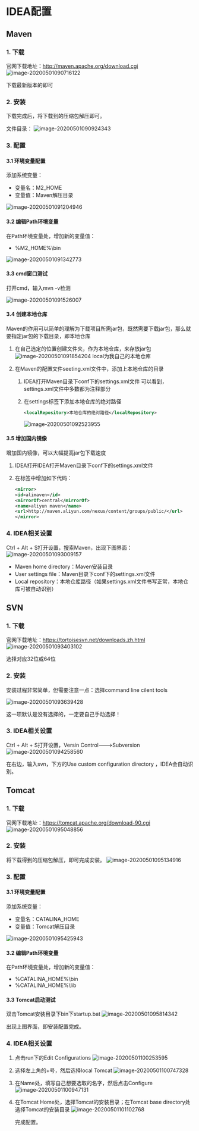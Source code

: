 # IDEA配置

## Maven

### 1. 下载

官网下载地址：http://maven.apache.org/download.cgi
![image-20200501090716122](C:\Users\ywq\AppData\Roaming\Typora\typora-user-images\image-20200501090716122.png)

下载最新版本的即可

### 2. 安装

下载完成后，将下载到的压缩包解压即可。

文件目录：
![image-20200501090924343](C:\Users\ywq\AppData\Roaming\Typora\typora-user-images\image-20200501090924343.png)

### 3. 配置

#### 3.1 环境变量配置

添加系统变量：

- 变量名：M2_HOME
- 变量值：Maven解压目录

![image-20200501091204946](C:\Users\ywq\AppData\Roaming\Typora\typora-user-images\image-20200501091204946.png)

#### 3.2 编辑Path环境变量

在Path环境变量处，增加新的变量值：

- %M2_HOME%\bin

![image-20200501091342773](C:\Users\ywq\AppData\Roaming\Typora\typora-user-images\image-20200501091342773.png)

#### 3.3 cmd窗口测试

打开cmd，输入mvn -v检测

![image-20200501091526007](C:\Users\ywq\AppData\Roaming\Typora\typora-user-images\image-20200501091526007.png)

#### 3.4 创建本地仓库

Maven的作用可以简单的理解为下载项目所需jar包，既然需要下载jar包，那么就要指定jar包的下载目录，即本地仓库

1. 在自己选定的位置创建文件夹，作为本地仓库，来存放jar包
   ![image-20200501091854204](C:\Users\ywq\AppData\Roaming\Typora\typora-user-images\image-20200501091854204.png)
   local为我自己的本地仓库

2. 在Maven的配置文件seeting.xml文件中，添加上本地仓库的目录

   1. IDEA打开Maven目录下conf下的settings.xml文件
      可以看到，settings.xml文件中多数都为注释部分

   2. 在settings标签下添加本地仓库的绝对路径

      ```xml
      <localRepository>本地仓库的绝对路径</localRepository>
      ```

      ![image-20200501092523955](C:\Users\ywq\AppData\Roaming\Typora\typora-user-images\image-20200501092523955.png)

#### 3.5 增加国内镜像

增加国内镜像，可以大幅提高jar包下载速度

1. IDEA打开IDEA打开Maven目录下conf下的settings.xml文件

2. 在<mirrors>标签中增加如下代码：

   ```xml
   <mirror>
   <id>alimaven</id>
   <mirrorOf>central</mirrorOf>
   <name>aliyun maven</name>
   <url>http://maven.aliyun.com/nexus/content/groups/public/</url>
   </mirror>
   ```

### 4. IDEA相关设置

Ctrl + Alt + S打开设置，搜索Maven，出现下图界面：
![image-20200501093009157](C:\Users\ywq\AppData\Roaming\Typora\typora-user-images\image-20200501093009157.png)

- Maven home directory：Maven安装目录
- User settings file：Maven目录下conf下的settings.xml文件
- Local repository：本地仓库路径（如果settings.xml文件书写正常，本地仓库可被自动识别）

## SVN

### 1. 下载

官网下载地址：https://tortoisesvn.net/downloads.zh.html
![image-20200501093403102](C:\Users\ywq\AppData\Roaming\Typora\typora-user-images\image-20200501093403102.png)

选择对应32位或64位

### 2. 安装

安装过程非常简单，但需要注意一点：选择command line cilent tools

![image-20200501093639428](C:\Users\ywq\AppData\Roaming\Typora\typora-user-images\image-20200501093639428.png)

这一项默认是没有选择的，一定要自己手动选择！

### 3. IDEA相关设置

Ctrl + Alt + S打开设置，Versin Control--->Subversion
![image-20200501094258560](C:\Users\ywq\AppData\Roaming\Typora\typora-user-images\image-20200501094258560.png)

在右边，输入svn，下方的Use custom configuration directory ，IDEA会自动识别。

## Tomcat

### 1. 下载

官网下载地址：https://tomcat.apache.org/download-90.cgi
![image-20200501095048856](C:\Users\ywq\AppData\Roaming\Typora\typora-user-images\image-20200501095048856.png)

### 2. 安装

将下载得到的压缩包解压，即可完成安装。
![image-20200501095134916](C:\Users\ywq\AppData\Roaming\Typora\typora-user-images\image-20200501095134916.png)



### 3. 配置

#### 3.1 环境变量配置

添加系统变量：

- 变量名：CATALINA_HOME
- 变量值：Tomcat解压目录

![image-20200501095425943](C:\Users\ywq\AppData\Roaming\Typora\typora-user-images\image-20200501095425943.png)

#### 3.2 编辑Path环境变量

在Path环境变量处，增加新的变量值：

- %CATALINA_HOME%\bin
- %CATALINA_HOME%\lib

#### 3.3 Tomcat启动测试

双击Tomcat安装目录下bin下startup.bat
![image-20200501095814342](C:\Users\ywq\AppData\Roaming\Typora\typora-user-images\image-20200501095814342.png)

出现上图界面，即安装配置完成。

### 4. IDEA相关设置

1. 点击run下的Edit Configurations
   ![image-20200501100253595](C:\Users\ywq\AppData\Roaming\Typora\typora-user-images\image-20200501100253595.png)

2. 选择左上角的+号，然后选择local Tomcat
   ![image-20200501100747328](C:\Users\ywq\AppData\Roaming\Typora\typora-user-images\image-20200501100747328.png)

3. 在Name处，填写自己想要选取的名字，然后点击Configure
   ![image-20200501100947131](C:\Users\ywq\AppData\Roaming\Typora\typora-user-images\image-20200501100947131.png)

4. 在Tomcat Home处，选择Tomcat的安装目录；在Tomcat base directory处选择Tomcat的安装目录
   ![image-20200501101102768](C:\Users\ywq\AppData\Roaming\Typora\typora-user-images\image-20200501101102768.png)

   完成配置。
